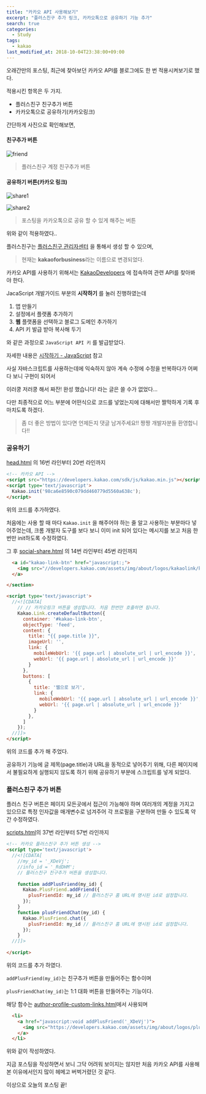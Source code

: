 ```yaml
---
title: "카카오 API 사용해보기"
excerpt: "플러스친구 추가 링크, 카카오톡으로 공유하기 기능 추가"
search: true
categories: 
  - Study
tags: 
  - kakao
last_modified_at: 2018-10-04T23:38:00+09:00
---
```


오래간만의 포스팅, 최근에 찾아보던 카카오 API를 블로그에도 한 번 적용시켜보기로 했다.

적용시킨 항목은 두 가지.

* 플러스친구 친구추가 버튼
* 카카오톡으로 공유하기(카카오링크)

간단하게 사진으로 확인해보면, 

#### 친구추가 버튼
![friend](/assets/img/kakao-api/kakao-friend.jpg)  
> 플러스친구 계정 친구추가 버튼

#### 공유하기 버튼(카카오 링크)  
![share1](/assets/img/kakao-api/kakao-share-1.jpg)  

![share2](/assets/img/kakao-api/kakao-share-2.jpg)  
> 포스팅을 카카오톡으로 공유 할 수 있게 해주는 버튼

위와 같이 적용하였다..

플러스친구는 [플러스친구 관리자센터](https://center-pf.kakao.com) 을 통해서 생성 할 수 있으며, 

> 현재는 **kakaoforbusiness**라는 이름으로 변경되었다.

카카오 API를 사용하기 위해서는 [KakaoDevelopers](https://developers.kakao.com/) 에 접속하여 관련 API를 찾아봐야 한다.


JacaScript 개발가이드 부분의 **시작하기** 를 눌러 진행하였는데

1. 앱 만들기
2. 설정에서 플랫폼 추가하기
3. **웹** 플랫폼을 선택하고 블로그 도메인 추가하기
4. API 키 발급 받아 복사해 두기

와 같은 과정으로 `JavaScript API 키` 를 발급받았다.

자세한 내용은 [시작하기 - JavaScript](https://developers.kakao.com/docs/js/getting-started) 참고

사실 자바스크립트를 사용하는데에 익숙하지 않아 계속 수정에 수정을 반복하다가 어쩌다 보니 구현이 되어서

이러쿵 저러쿵 해서 짜잔! 완성 했습니다! 라는 글은 쓸 수가 없었다...

다만 최종적으로 어느 부분에 어떤식으로 코드를 넣었는지에 대해서만 짤막하게 기록 후 마치도록 하겠다.

> 좀 더 좋은 방법이 있다면 언제든지 댓글 남겨주세요!! 짱짱 개발자분들 환영합니다!!

### 공유하기

[head.html](https://github.com/imreplay/blog/blob/master/_includes/head.html) 의 16번 라인부터 20번 라인까지 

```html
<!-- 카카오 API -->
<script src="https://developers.kakao.com/sdk/js/kakao.min.js"></script> 
<script type='text/javascript'>
  Kakao.init('98ca6e8590c079dd460779d5560a638c');
</script>
```
위의 코드를 추가하였다.

처음에는 사용 할 때 마다 `Kakao.init` 을 해주어야 하는 줄 알고 사용하는 부분마다 넣어주었는데, 크롬 개발자 도구를 보다 보니 이미 init 되어 있다는 메시지를 보고 처음 한 번만 init하도록 수정하였다.

그 후 [social-share.html](https://github.com/imreplay/blog/blob/master/_includes/social-share.html) 의 14번 라인부터 45번 라인까지 

```html
  <a id="kakao-link-btn" href="javascript:;">
    <img src="//developers.kakao.com/assets/img/about/logos/kakaolink/kakaolink_btn_small.png"/>
  </a>

</section>

<script type='text/javascript'>
  //<![CDATA[
    // // 카카오링크 버튼을 생성합니다. 처음 한번만 호출하면 됩니다.
    Kakao.Link.createDefaultButton({
      container: '#kakao-link-btn',
      objectType: 'feed',
      content: {
        title: "{{ page.title }}",
        imageUrl: '',
        link: {
          mobileWebUrl: '{{ page.url | absolute_url | url_encode }}',
          webUrl: '{{ page.url | absolute_url | url_encode }}'
        }
      },
      buttons: [
        {
          title: '웹으로 보기',
          link: {
            mobileWebUrl: '{{ page.url | absolute_url | url_encode }}',
            webUrl: '{{ page.url | absolute_url | url_encode }}'
          }
        },
      ]
    });
  //]]>
</script>
```

위의 코드를 추가 해 주었다.

공유하기 기능에 글 제목(page.title)과 URL을 동적으로 넣어주기 위해, 다른 페이지에서 불필요하게 실행되지 않도록 하기 위헤 공유하기 부분에 스크립트를 넣게 되었다.


### 플러스친구 추가 버튼

플러스 친구 버튼은 페이지 모든곳에서 접근이 가능해야 하며 여러개의 계정을 가지고 있으므로 특정 인자값을 매개변수로 넘겨주어 각 프로필을 구분하여 만들 수 있도록 약간 수정하였다.

[scripts.html](https://github.com/imreplay/blog/blob/master/_includes/scripts.html)의 37번 라인부터 57번 라인까지

```html
<!-- 카카오 플러스친구 추가 버튼 생성 -->
<script type='text/javascript'>
  //<![CDATA[
    //my_id = '_XDeVj';
    //info_id = '_RdDHM';
    // 플러스친구 친구추가 버튼을 생성합니다.
    
    function addPlusFriend(my_id) {
      Kakao.PlusFriend.addFriend({
        plusFriendId: my_id // 플러스친구 홈 URL에 명시된 id로 설정합니다.
      });
    }
    function plusFriendChat(my_id) {
      Kakao.PlusFriend.chat({
        plusFriendId: my_id // 플러스친구 홈 URL에 명시된 id로 설정합니다.
      });
    }
  //]]>
  
</script>
```

위의 코드를 추가 하였다.

`addPlusFriend(my_id)`는 친구추가 버튼을 만들어주는 함수이며

`plusFriendChat(my_id)`는 1:1 대화 버튼을 만들어주는 기능이다.

해당 함수는 [author-profile-custom-links.html](https://github.com/imreplay/blog/blob/master/_includes/author-profile-custom-links.html)에서 사용되며

```html
  <li>
    <a href="javascript:void addPlusFriend('_XDeVj')">
      <img src="https://developers.kakao.com/assets/img/about/logos/plusfriend/friendadd_small_black_rect.png"/>
    </a>
  </li>
```

위와 같이 작성하였다.

지금 포스팅을 작성하면서 보니 그닥 어려워 보이지는 않지만 처음 카카오 API를 사용해 본 이유에서인지 많이 헤메고 버벅거렸던 것 같다.

이상으로 오늘의 포스팅 끝!